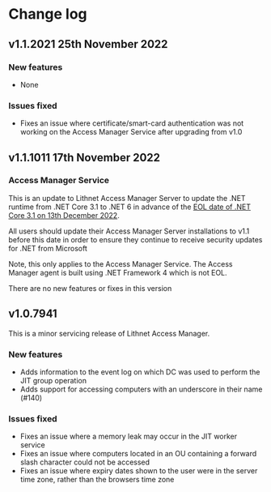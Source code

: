 # Change log

## v1.1.2021 25th November 2022
### New features
- None

### Issues fixed
- Fixes an issue where certificate/smart-card authentication was not working on the Access Manager Service after upgrading from v1.0

## v1.1.1011 17th November 2022
### Access Manager Service
This is an update to Lithnet Access Manager Server to update the .NET runtime from .NET Core 3.1 to .NET 6 in advance of the [EOL date of .NET Core 3.1 on 13th December 2022](https://dotnet.microsoft.com/en-us/platform/support/policy/dotnet-core).

All users should update their Access Manager Server installations to v1.1 before this date in order to ensure they continue to receive security updates for .NET from Microsoft

Note, this only applies to the Access Manager Service. The Access Manager agent is built using .NET Framework 4 which is not EOL.

There are no new features or fixes in this version

## v1.0.7941
This is a minor servicing release of Lithnet Access Manager.

### New features
- Adds information to the event log on which DC was used to perform the JIT group operation
- Adds support for accessing computers with an underscore in their name (#140)

### Issues fixed
- Fixes an issue where a memory leak may occur in the JIT worker service
- Fixes an issue where computers located in an OU containing a forward slash character could not be accessed
- Fixes an issue where expiry dates shown to the user were in the server time zone, rather than the browsers time zone
